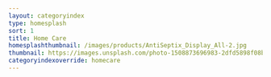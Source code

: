 ```yaml
---
layout: categoryindex
type: homesplash
sort: 1
title: Home Care
homesplashthumbnail: /images/products/AntiSeptix_Display_All-2.jpg
thumbnail: https://images.unsplash.com/photo-1508873696983-2dfd5898f08b?ixlib=rb-1.2.1&ixid=MnwxMjA3fDB8MHxwaG90by1wYWdlfHx8fGVufDB8fHx8&auto=format&fit=crop&w=1770&q=80
categoryindexoverride: homecare
---
```

